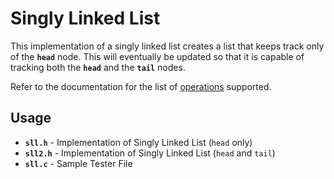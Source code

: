 # Singly Linked List
This implementation of a singly linked list creates a list that keeps track only of the **`head`** node. This will eventually be updated so that it is capable of tracking both the **`head`** and the **`tail`** nodes.

Refer to the documentation for the list of [operations](https://docs.google.com/document/d/e/2PACX-1vRhdOnPvpFps9HVWtfVGnUmWIJ0VVrzuRLQBINXwg5RdGliHkZ0dBeqkMzolEuNuzlBY7upnd4g5nRd/pub "operations") supported.

## Usage
- **`sll.h`** - Implementation of Singly Linked List (`head` only)
- **`sll2.h`** - Implementation of Singly Linked List (`head` and `tail`)
- **`sll.c`** - Sample Tester File

